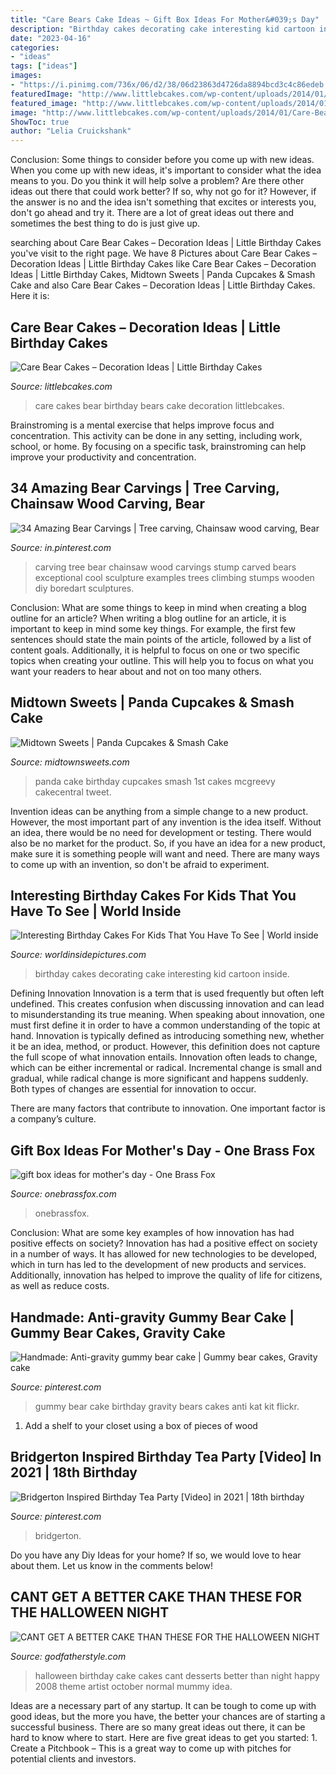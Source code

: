 ```yaml
---
title: "Care Bears Cake Ideas ~ Gift Box Ideas For Mother&#039;s Day"
description: "Birthday cakes decorating cake interesting kid cartoon inside"
date: "2023-04-16"
categories:
- "ideas"
tags: ["ideas"]
images:
- "https://i.pinimg.com/736x/06/d2/38/06d23863d4726da8894bcd3c4c86edeb.jpg"
featuredImage: "http://www.littlebcakes.com/wp-content/uploads/2014/01/Care-Bears-Birthday-Cakes.jpg"
featured_image: "http://www.littlebcakes.com/wp-content/uploads/2014/01/Care-Bears-Birthday-Cakes.jpg"
image: "http://www.littlebcakes.com/wp-content/uploads/2014/01/Care-Bears-Birthday-Cakes.jpg"
ShowToc: true
author: "Lelia Cruickshank"
---
```



Conclusion: Some things to consider before you come up with new ideas.
When you come up with new ideas, it's important to consider what the idea means to you. Do you think it will help solve a problem? Are there other ideas out there that could work better? If so, why not go for it? However, if the answer is no and the idea isn't something that excites or interests you, don't go ahead and try it. There are a lot of great ideas out there and sometimes the best thing to do is just give up.

	

		
searching about Care Bear Cakes – Decoration Ideas | Little Birthday Cakes you've visit to the right page. We have 8 Pictures about Care Bear Cakes – Decoration Ideas | Little Birthday Cakes like Care Bear Cakes – Decoration Ideas | Little Birthday Cakes, Midtown Sweets | Panda Cupcakes &amp; Smash Cake and also Care Bear Cakes – Decoration Ideas | Little Birthday Cakes. Here it is:
		
    
## Care Bear Cakes – Decoration Ideas | Little Birthday Cakes

<img loading=lazy src="http://www.littlebcakes.com/wp-content/uploads/2014/01/Care-Bears-Birthday-Cakes.jpg" onerror="this.onerror=null;this.src='https://tse2.mm.bing.net/th?id=OIP.ueQFjTkdqh68jl7KNdFXlQHaKM&amp;pid=15.1';" alt="Care Bear Cakes – Decoration Ideas | Little Birthday Cakes">

_Source: littlebcakes.com_

>care cakes bear birthday bears cake decoration littlebcakes. 

	

Brainstroming is a mental exercise that helps improve focus and concentration. This activity can be done in any setting, including work, school, or home. By focusing on a specific task, brainstroming can help improve your productivity and concentration.

    
## 34 Amazing Bear Carvings | Tree Carving, Chainsaw Wood Carving, Bear

<img loading=lazy src="https://i.pinimg.com/736x/bf/79/eb/bf79eb08b7eda1aeb92122c4713b1948.jpg" onerror="this.onerror=null;this.src='https://tse3.mm.bing.net/th?id=OIP.6e8uNjN005lGB3MQactVZgHaSY&amp;pid=15.1';" alt="34 Amazing Bear Carvings | Tree carving, Chainsaw wood carving, Bear">

_Source: in.pinterest.com_

>carving tree bear chainsaw wood carvings stump carved bears exceptional cool sculpture examples trees climbing stumps wooden diy boredart sculptures. 

	

Conclusion: What are some things to keep in mind when creating a blog outline for an article?
When writing a blog outline for an article, it is important to keep in mind some key things. For example, the first few sentences should state the main points of the article, followed by a list of content goals. Additionally, it is helpful to focus on one or two specific topics when creating your outline. This will help you to focus on what you want your readers to hear about and not on too many others.

    
## Midtown Sweets | Panda Cupcakes &amp; Smash Cake

<img loading=lazy src="http://midtownsweets.com/wp-content/uploads/2013/08/20130804_FondantPandaCupcakes_04.jpg" onerror="this.onerror=null;this.src='https://tse1.mm.bing.net/th?id=OIP.Tl9FtHMlYXRJMDLx5P7FXgHaHa&amp;pid=15.1';" alt="Midtown Sweets | Panda Cupcakes &amp; Smash Cake">

_Source: midtownsweets.com_

>panda cake birthday cupcakes smash 1st cakes mcgreevy cakecentral tweet. 

	

Invention ideas can be anything from a simple change to a new product. However, the most important part of any invention is the idea itself. Without an idea, there would be no need for development or testing. There would also be no market for the product. So, if you have an idea for a new product, make sure it is something people will want and need. There are many ways to come up with an invention, so don't be afraid to experiment.

    
## Interesting Birthday Cakes For Kids That You Have To See | World Inside

<img loading=lazy src="https://worldinsidepictures.com/wp-content/uploads/2018/10/cake-decorating-ideas-for-kids-beautiful-crayon-cake-and-other-great-cake-ideas-of-cake-decorating-ideas-for-kids.jpg" onerror="this.onerror=null;this.src='https://tse2.mm.bing.net/th?id=OIP.b7p-xw5arwf8lw2K6x2MFQHaJ5&amp;pid=15.1';" alt="Interesting Birthday Cakes For Kids That You Have To See | World inside">

_Source: worldinsidepictures.com_

>birthday cakes decorating cake interesting kid cartoon inside. 

	

Defining Innovation
Innovation is a term that is used frequently but often left undefined. This creates confusion when discussing innovation and can lead to misunderstanding its true meaning. When speaking about innovation, one must first define it in order to have a common understanding of the topic at hand.
Innovation is typically defined as introducing something new, whether it be an idea, method, or product. However, this definition does not capture the full scope of what innovation entails. Innovation often leads to change, which can be either incremental or radical. Incremental change is small and gradual, while radical change is more significant and happens suddenly. Both types of changes are essential for innovation to occur.

There are many factors that contribute to innovation. One important factor is a company’s culture.

    
## Gift Box Ideas For Mother&#039;s Day - One Brass Fox

<img loading=lazy src="http://onebrassfox.com/wp-content/uploads/2017/05/gift-box-ideas-for-mothers-day-olives-grace-16-768x1152.jpg" onerror="this.onerror=null;this.src='https://tse1.mm.bing.net/th?id=OIP.y7cXjtY_yuEekWJJ57y3BgHaLH&amp;pid=15.1';" alt="gift box ideas for mother&#039;s day - One Brass Fox">

_Source: onebrassfox.com_

>onebrassfox. 

	

Conclusion: What are some key examples of how innovation has had positive effects on society?
Innovation has had a positive effect on society in a number of ways. It has allowed for new technologies to be developed, which in turn has led to the development of new products and services. Additionally, innovation has helped to improve the quality of life for citizens, as well as reduce costs.

    
## Handmade: Anti-gravity Gummy Bear Cake | Gummy Bear Cakes, Gravity Cake

<img loading=lazy src="https://i.pinimg.com/736x/7b/e9/ed/7be9eddfec879340cbfc5f02c0dec60f--gummy-bear-cakes-gummy-bears.jpg" onerror="this.onerror=null;this.src='https://tse3.mm.bing.net/th?id=OIP.JJH9FF19-ZMQsdkUg7neLgHaK4&amp;pid=15.1';" alt="Handmade: Anti-gravity gummy bear cake | Gummy bear cakes, Gravity cake">

_Source: pinterest.com_

>gummy bear cake birthday gravity bears cakes anti kat kit flickr. 

	

1. Add a shelf to your closet using a box of pieces of wood 

    
## Bridgerton Inspired Birthday Tea Party [Video] In 2021 | 18th Birthday

<img loading=lazy src="https://i.pinimg.com/736x/06/d2/38/06d23863d4726da8894bcd3c4c86edeb.jpg" onerror="this.onerror=null;this.src='https://tse3.mm.bing.net/th?id=OIP.aICtMIo0tBNMYFnx5HdDpAHaNK&amp;pid=15.1';" alt="Bridgerton Inspired Birthday Tea Party [Video] in 2021 | 18th birthday">

_Source: pinterest.com_

>bridgerton. 

	

Do you have any Diy Ideas for your home? If so, we would love to hear about them. Let us know in the comments below!

    
## CANT GET A BETTER CAKE THAN THESE FOR THE HALLOWEEN NIGHT

<img loading=lazy src="http://godfatherstyle.com/wp-content/uploads/2015/10/Halloween-Birthday-Cake-.jpg" onerror="this.onerror=null;this.src='https://tse3.mm.bing.net/th?id=OIP.0vwWrabc9as9FwfkOW23iwHaLH&amp;pid=15.1';" alt="CANT GET A BETTER CAKE THAN THESE FOR THE HALLOWEEN NIGHT">

_Source: godfatherstyle.com_

>halloween birthday cake cakes cant desserts better than night happy 2008 theme artist october normal mummy idea. 

	

Ideas are a necessary part of any startup. It can be tough to come up with good ideas, but the more you have, the better your chances are of starting a successful business. There are so many great ideas out there, it can be hard to know where to start. Here are five great ideas to get you started: 1. Create a Pitchbook – This is a great way to come up with pitches for potential clients and investors.

